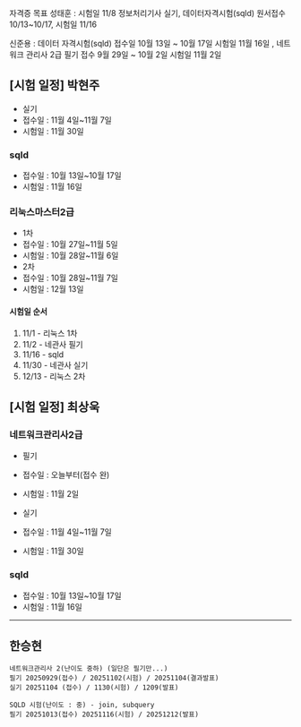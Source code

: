 
자격증 목표
성태훈 : 시험일 11/8 정보처리기사 실기, 데이터자격시험(sqld) 원서접수 10/13~10/17, 시험일 11/16


신준용 : 데이터 자격시험(sqld) 접수일 10월 13일 ~ 10월 17일 시험일 11월 16일 , 네트워크 관리사 2급 필기 접수 9월 29일 ~ 10월 2일    시험일 11월 2일



## [시험 일정] 박현주

- 실기
- 접수일 :  11월 4일~11월 7일
- 시험일 : 11월 30일

### sqld 
- 접수일 : 10월 13일~10월 17일
- 시험일 : 11월 16일

### 리눅스마스터2급 
- 1차
- 접수일 : 10월 27일~11월 5일
- 시험일 : 10월 28알~11월 6일
- 2차
- 접수일 : 10월 28일~11월 7일
- 시험일 : 12월 13일

#### 시험일 순서
1. 11/1 - 리눅스 1차
2. 11/2 - 네관사 필기
3. 11/16 - sqld 
4. 11/30 - 네관사 실기
5. 12/13 - 리눅스 2차



## [시험 일정] 최상욱

### 네트워크관리사2급
- 필기
- 접수일 : 오늘부터(접수 완)
- 시험일 : 11월 2일

- 실기
- 접수일 :  11월 4일~11월 7일
- 시험일 : 11월 30일

### sqld 
- 접수일 : 10월 13일~10월 17일
- 시험일 : 11월 16일
---


## 한승현 
    네트워크관리사 2(난이도 중하) (일단은 필기만...)
    필기 20250929(접수) / 20251102(시험) / 20251104(결과발표)
    실기 20251104 (접수) / 1130(시험) / 1209(발표)

    SQLD 시험(난이도 : 중) - join, subquery
    필기 20251013(접수) 20251116(시험) / 20251212(발표)   

    


